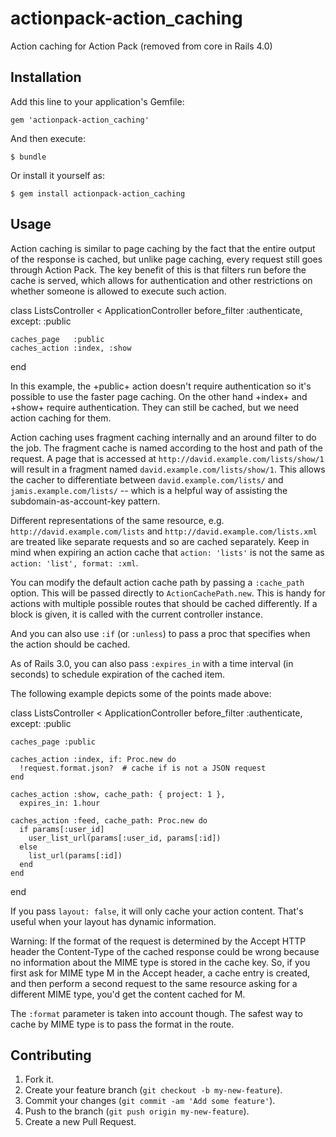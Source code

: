 actionpack-action_caching
=========================

Action caching for Action Pack (removed from core in Rails 4.0)

Installation
------------

Add this line to your application's Gemfile:

    gem 'actionpack-action_caching'

And then execute:

    $ bundle

Or install it yourself as:

    $ gem install actionpack-action_caching

Usage
-----

Action caching is similar to page caching by the fact that the entire
output of the response is cached, but unlike page caching, every
request still goes through Action Pack. The key benefit of this is
that filters run before the cache is served, which allows for
authentication and other restrictions on whether someone is allowed
to execute such action.

  class ListsController < ApplicationController
    before_filter :authenticate, except: :public

    caches_page   :public
    caches_action :index, :show
  end

In this example, the +public+ action doesn't require authentication
so it's possible to use the faster page caching. On the other hand
+index+ and +show+ require authentication. They can still be cached,
but we need action caching for them.

Action caching uses fragment caching internally and an around
filter to do the job. The fragment cache is named according to
the host and path of the request. A page that is accessed at
`http://david.example.com/lists/show/1` will result in a fragment named
`david.example.com/lists/show/1`. This allows the cacher to
differentiate between `david.example.com/lists/` and
`jamis.example.com/lists/` -- which is a helpful way of assisting
the subdomain-as-account-key pattern.

Different representations of the same resource, e.g.
`http://david.example.com/lists` and
`http://david.example.com/lists.xml`
are treated like separate requests and so are cached separately.
Keep in mind when expiring an action cache that
`action: 'lists'` is not the same as
`action: 'list', format: :xml`.

You can modify the default action cache path by passing a
`:cache_path` option. This will be passed directly to
`ActionCachePath.new`. This is handy for actions with
multiple possible routes that should be cached differently. If a
block is given, it is called with the current controller instance.

And you can also use `:if` (or `:unless`) to pass a
proc that specifies when the action should be cached.

As of Rails 3.0, you can also pass `:expires_in` with a time
interval (in seconds) to schedule expiration of the cached item.

The following example depicts some of the points made above:

  class ListsController < ApplicationController
    before_filter :authenticate, except: :public

    caches_page :public

    caches_action :index, if: Proc.new do
      !request.format.json?  # cache if is not a JSON request
    end

    caches_action :show, cache_path: { project: 1 },
      expires_in: 1.hour

    caches_action :feed, cache_path: Proc.new do
      if params[:user_id]
        user_list_url(params[:user_id, params[:id])
      else
        list_url(params[:id])
      end
    end
  end

If you pass `layout: false`, it will only cache your action
content. That's useful when your layout has dynamic information.

Warning: If the format of the request is determined by the Accept HTTP
header the Content-Type of the cached response could be wrong because
no information about the MIME type is stored in the cache key. So, if
you first ask for MIME type M in the Accept header, a cache entry is
created, and then perform a second request to the same resource asking
for a different MIME type, you'd get the content cached for M.

The `:format` parameter is taken into account though. The safest
way to cache by MIME type is to pass the format in the route.

Contributing
------------

1. Fork it.
2. Create your feature branch (`git checkout -b my-new-feature`).
3. Commit your changes (`git commit -am 'Add some feature'`).
4. Push to the branch (`git push origin my-new-feature`).
5. Create a new Pull Request.
